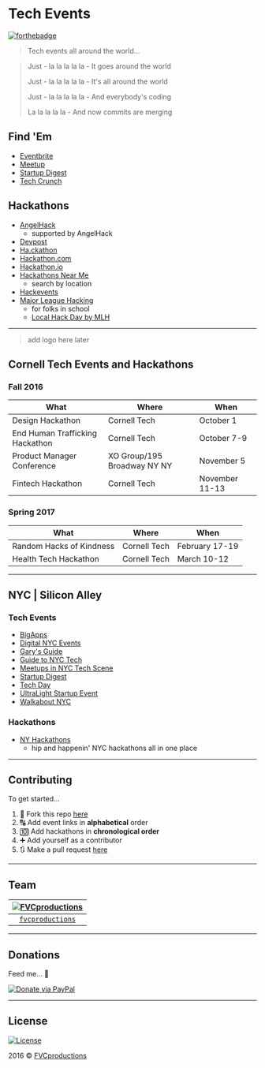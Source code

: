 # Tech Events

[![forthebadge](http://forthebadge.com/images/badges/oooo-kill-em.svg)](http://forthebadge.com)

> Tech events all around the world...

> Just - la la la la la - It goes around the world
>
> Just - la la la la la - It's all around the world
>
> Just - la la la la la - And everybody's coding
>
> La la la la la - And now commits are merging

## Find 'Em

- [Eventbrite](https://www.eventbrite.com)
- [Meetup](http://www.meetup.com/)
- [Startup Digest](https://www.startupdigest.com/)
- [Tech Crunch](http://techcrunch.com/events)

## Hackathons

- [AngelHack](http://angelhack.com/events)
    + supported by AngelHack
- [Devpost](https://devpost.com/hackathons)
- [Ha.ckathon](http://ha.ckathon.com/)
- [Hackathon.com](http://www.hackathon.com/)
- [Hackathon.io](http://www.hackathon.io/events)
- [Hackathons Near Me](http://hackathonsnear.me/)
    + search by location
- [Hackevents](https://hackevents.co/hackathons)
- [Major League Hacking](https://mlh.io/)
    + for folks in school
    + [Local Hack Day by MLH](https://localhackday.mlh.io/)

---

> add logo here later

## Cornell Tech Events and Hackathons

### Fall 2016

What | Where | When
---|---|---
Design Hackathon | Cornell Tech | October 1
End Human Trafficking Hackathon | Cornell Tech | October 7-9
Product Manager Conference | XO Group/195 Broadway NY NY | November 5
Fintech Hackathon | Cornell Tech | November 11-13

### Spring 2017

What | Where | When
---|---|---
Random Hacks of Kindness | Cornell Tech | February 17-19
Health Tech Hackathon | Cornell Tech | March 10-12

---

## NYC | Silicon Alley

### Tech Events

- [BigApps](http://nycbigapps.com/)
- [Digital NYC Events](http://www.digital.nyc/events/search)
- [Gary's Guide](http://garysguide.com/events)
- [Guide to NYC Tech](http://www.slideshare.net/schlaf/guide-to-nyc-tech)
- [Meetups in NYC Tech Scene](http://www.meetup.com/ny-tech)
- [Startup Digest](https://www.startupdigest.com/digests/new-york-city)
- [Tech Day](https://techdayhq.com/new-york)
- [UltraLight Startup Event](http://ultralightstartups.com/)
- [Walkabout NYC](http://walkaboutnyc.com/)

### Hackathons

- [NY Hackathons](http://nyhackathons.com/)
    + hip and happenin' NYC hackathons all in one place

---

## Contributing

To get started...

1. 🍴 Fork this repo [here](https://github.com/fvcproductions/tech-events#fork-destination-box)
2. 🔠 Add event links in **alphabetical** order
3. 🔟 Add hackathons in **chronological order**
3. ➕ Add yourself as a contributor
4. 🔃 Make a pull request [here](https://github.com/fvcproductions/tech-events/compare)

---

## Team

[![FVCproductions](https://avatars1.githubusercontent.com/u/4284691?v=3&s=200)](http://fvcproductions.com) |
:---:|
[`fvcproductions`](http://github.com/fvcproductions) |


---

## Donations

Feed me... 🍕

[![Donate via PayPal](https://raw.github.com/xioTechnologies/PayPal-Button/master/PayPal%20Button.png)](http://paypal.me/fvcproductions)

---

## License

[![License](http://img.shields.io/:license-mit-blue.svg?style=flat-square)](http://badges.mit-license.org)

2016 © [FVCproductions](http://fvcproductions.com)
